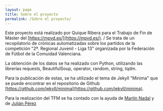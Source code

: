 ```yaml
---
layout: page
title: Sobre el proyecto
permalink: /Sobre el proyecto/
---
```


Este proyecto está realizado por Quique Ribera para el Trabajo de Fin de Máster del [https://mpvd.es/](https://mpvd.es/). /
Se trata de un recopilatorio de crónicas automatizadas sobre los partidos de la competición "2ª. Regional Juvenil - Liga 13" organizada por la Federación de Fútbol de la Comuidad Valenciana.

La obtención de los datos se ha realizado con Python, utilizando las librerías requests, BeautifulSoup, operator, random, string, tqdm.

Para la publicación de estas, se ha utilizado el tema de Jekyll "Minima" que se puede encontrar en el repositorio de Github [https://github.com/jekyll/minima](https://github.com/jekyll/minima).

Para la realización del TFM se ha contado con la ayuda de  [Martín Nadal](https://twitter.com/muimota) y de  [Julián Pérez](https://twitter.com/muimota)